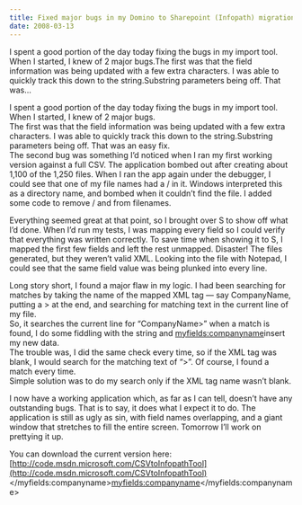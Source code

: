 ```yaml
---
title: Fixed major bugs in my Domino to Sharepoint (Infopath) migration tool
date: 2008-03-13
---
```


I spent a good portion of the day today fixing the bugs in my import tool. When I started, I knew of 2 major bugs.The first was that the field information was being updated with a few extra characters. I was able to quickly track this down to the string.Substring parameters being off. That was…


<!-- end -->

I spent a good portion of the day today fixing the bugs in my import tool. When I started, I knew of 2 major bugs.  
The first was that the field information was being updated with a few extra characters. I was able to quickly track this down to the string.Substring parameters being off. That was an easy fix.  
The second bug was something I’d noticed when I ran my first working version against a full CSV. The application bombed out after creating about 1,100 of the 1,250 files. When I ran the app again under the debugger, I could see that one of my file names had a / in it. Windows interpreted this as a directory name, and bombed when it couldn’t find the file. I added some code to remove / and from filenames.

Everything seemed great at that point, so I brought over S to show off what I’d done. When I’d run my tests, I was mapping every field so I could verify that everything was written correctly. To save time when showing it to S, I mapped the first few fields and left the rest unmapped. Disaster! The files generated, but they weren’t valid XML. Looking into the file with Notepad, I could see that the same field value was being plunked into every line.

Long story short, I found a major flaw in my logic. I had been searching for matches by taking the name of the mapped XML tag — say CompanyName, putting a > at the end, and searching for matching text in the current line of my file.  
So, it searches the current line for “CompanyName>” when a match is found, I do some fiddling with the string and <?xml:namespace prefix="myfields"?><myfields:companyname>insert my new data.  
The trouble was, I did the same check every time, so if the XML tag was blank, I would search for the matching text of “>”. Of course, I found a match every time.  
Simple solution was to do my search only if the XML tag name wasn’t blank.<p> <p>I now have a working application which, as far as I can tell, doesn’t have any outstanding bugs. That is to say, it does what I expect it to do. The application is still as ugly as sin, with field names overlapping, and a giant window that stretches to fill the entire screen. Tomorrow I’ll work on prettying it up.</p> <p>You can download the current version here: [http://code.msdn.microsoft.com/CSVtoInfopathTool](http://code.msdn.microsoft.com/CSVtoInfopathTool)  
</myfields:companyname><myfields:companyname></myfields:companyname>

